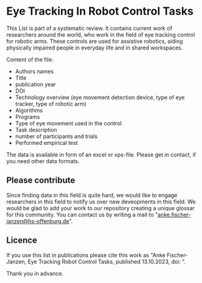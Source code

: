 # Eye Tracking In Robot Control Tasks
This List is part of a systematic review. It contains current work of researchers around the world, who work in the field of eye tracking control for robotic arms. These controls are used for assistive robotics, aiding physically impaired people in everyday life and in shared workspaces. 

Content of the file: 
- Authors names
- Title
- publication year
- DOI
- Technology overview (eye movement detection device, type of eye tracker, type of robotic arm)
- Algorithms
- Programs
- Type of eye movement used in the control
- Task description
- number of participants and trials
- Performed empirical test

The data is available in form of an excel or xps-file. Please get in contact, if you need other data formats. 

## Please contribute
Since finding data in this field is quite hard, we would like to engage researchers in this field to notify us over new deveopments in this field. We would be glad to add your work to our repository creating a unique glossar for this community. You can contact us by writing a mail to "anke.fischer-janzen@hs-offenburg.de".

## Licence 
If you use this list in publications please cite this work as "Anke Fischer-Janzen, Eye Tracking Robot Control Tasks, published 13.10.2023, doi: ". 



Thank you in advance. 
